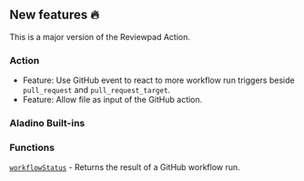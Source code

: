 ## New features :fire:

This is a major version of the Reviewpad Action. 

### Action

- Feature: Use GitHub event to react to more workflow run triggers beside `pull_request` and `pull_request_target`.
- Feature: Allow file as input of the GitHub action.

### Aladino Built-ins

### Functions

[`workflowStatus`](../../../docs/reviewpad-file-specification/aladino-specification/aladino-built-ins#workflowstatus) - Returns the result of a GitHub workflow run.